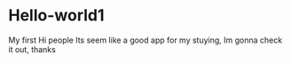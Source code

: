 # Hello-world1
My first 
Hi people
Its seem like a good app for my stuying, Im gonna check it out, thanks
